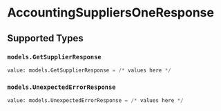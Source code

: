 # AccountingSuppliersOneResponse


## Supported Types

### `models.GetSupplierResponse`

```python
value: models.GetSupplierResponse = /* values here */
```

### `models.UnexpectedErrorResponse`

```python
value: models.UnexpectedErrorResponse = /* values here */
```

